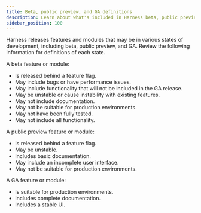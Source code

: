 ```yaml
---
title: Beta, public preview, and GA definitions
description: Learn about what's included in Harness beta, public preview, and GA releases.
sidebar_position: 100
---
```

Harness releases features and modules that may be in various states of development, including beta, public preview, and GA.
Review the following information for definitions of each state.

A beta feature or module:
* Is released behind a feature flag.
* May include bugs or have performance issues.
* May include functionality that will not be included in the GA release.
* May be unstable or cause instability with existing features.
* May not include documentation.
* May not be suitable for production environments.
* May not have been fully tested.
* May not include all functionality.

A public preview feature or module:
* Is released behind a feature flag.
* May be unstable.
* Includes basic documentation.
* May include an incomplete user interface.
* May not be suitable for production environments.

A GA feature or module:
* Is suitable for production environments.
* Includes complete documentation.
* Includes a stable UI.
